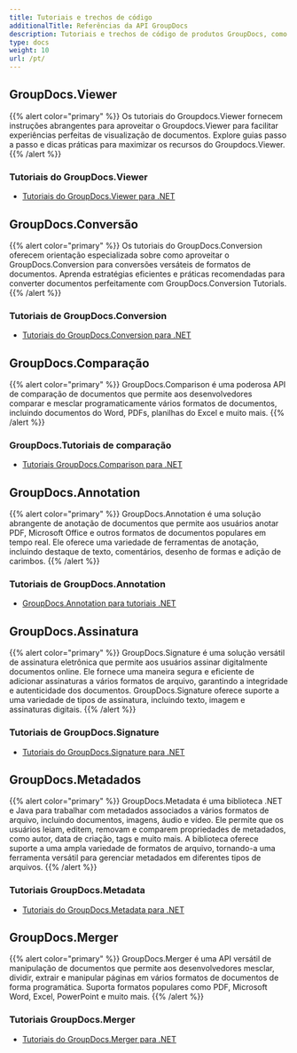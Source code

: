 ```yaml
---
title: Tutoriais e trechos de código
additionalTitle: Referências da API GroupDocs
description: Tutoriais e trechos de código de produtos GroupDocs, como GroupDocs.Viewer, GroupDocs.Annotation, GroupDocs.Conversion e outros produtos.
type: docs
weight: 10
url: /pt/
---
```


## GroupDocs.Viewer
{{% alert color="primary" %}}
Os tutoriais do Groupdocs.Viewer fornecem instruções abrangentes para aproveitar o Groupdocs.Viewer para facilitar experiências perfeitas de visualização de documentos. Explore guias passo a passo e dicas práticas para maximizar os recursos do Groupdocs.Viewer.
{{% /alert %}}

### Tutoriais do GroupDocs.Viewer
- [Tutoriais do GroupDocs.Viewer para .NET](../viewer/pt/net/)


## GroupDocs.Conversão
{{% alert color="primary" %}}
Os tutoriais do GroupDocs.Conversion oferecem orientação especializada sobre como aproveitar o GroupDocs.Conversion para conversões versáteis de formatos de documentos. Aprenda estratégias eficientes e práticas recomendadas para converter documentos perfeitamente com GroupDocs.Conversion Tutorials.
{{% /alert %}}

### Tutoriais de GroupDocs.Conversion
- [Tutoriais do GroupDocs.Conversion para .NET](../conversion/pt/net/)


## GroupDocs.Comparação
{{% alert color="primary" %}}
GroupDocs.Comparison é uma poderosa API de comparação de documentos que permite aos desenvolvedores comparar e mesclar programaticamente vários formatos de documentos, incluindo documentos do Word, PDFs, planilhas do Excel e muito mais.
{{% /alert %}}

### GroupDocs.Tutoriais de comparação
- [Tutoriais GroupDocs.Comparison para .NET](../comparison/pt/net/)


## GroupDocs.Annotation
{{% alert color="primary" %}}
GroupDocs.Annotation é uma solução abrangente de anotação de documentos que permite aos usuários anotar PDF, Microsoft Office e outros formatos de documentos populares em tempo real. Ele oferece uma variedade de ferramentas de anotação, incluindo destaque de texto, comentários, desenho de formas e adição de carimbos.
{{% /alert %}}

### Tutoriais de GroupDocs.Annotation
- [GroupDocs.Annotation para tutoriais .NET](../annotation/pt/net/)


## GroupDocs.Assinatura
{{% alert color="primary" %}}
GroupDocs.Signature é uma solução versátil de assinatura eletrônica que permite aos usuários assinar digitalmente documentos online. Ele fornece uma maneira segura e eficiente de adicionar assinaturas a vários formatos de arquivo, garantindo a integridade e autenticidade dos documentos. GroupDocs.Signature oferece suporte a uma variedade de tipos de assinatura, incluindo texto, imagem e assinaturas digitais.
{{% /alert %}}

### Tutoriais de GroupDocs.Signature

- [Tutoriais do GroupDocs.Signature para .NET](../signature/pt/net/)


## GroupDocs.Metadados
{{% alert color="primary" %}}
GroupDocs.Metadata é uma biblioteca .NET e Java para trabalhar com metadados associados a vários formatos de arquivo, incluindo documentos, imagens, áudio e vídeo. Ele permite que os usuários leiam, editem, removam e comparem propriedades de metadados, como autor, data de criação, tags e muito mais. A biblioteca oferece suporte a uma ampla variedade de formatos de arquivo, tornando-a uma ferramenta versátil para gerenciar metadados em diferentes tipos de arquivos.
{{% /alert %}}

### Tutoriais GroupDocs.Metadata
- [Tutoriais do GroupDocs.Metadata para .NET](../metadata/pt/net/)


## GroupDocs.Merger
{{% alert color="primary" %}}
GroupDocs.Merger é uma API versátil de manipulação de documentos que permite aos desenvolvedores mesclar, dividir, extrair e manipular páginas em vários formatos de documentos de forma programática. Suporta formatos populares como PDF, Microsoft Word, Excel, PowerPoint e muito mais.
{{% /alert %}}

### Tutoriais GroupDocs.Merger
- [Tutoriais do GroupDocs.Merger para .NET](../merger/pt/net/)